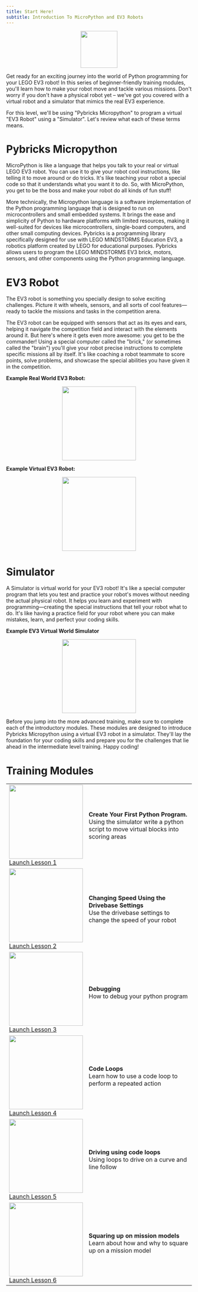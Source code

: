 ```yaml
---
title: Start Here! 
subtitle: Introduction To MicroPython and EV3 Robots
---
```

<p  align="center"><img src="../../images/beginner.jpg" width=100></P>
Get ready for an exciting journey into the world of Python programming for your LEGO EV3 robot! In this series of beginner-friendly training modules, you'll learn how to make your robot move and tackle various missions. Don't worry if you don't have a physical robot yet – we've got you covered with a virtual robot and a simulator that mimics the real EV3 experience.

For this level, we'll be using "Pybricks Micropython" to program a virtual "EV3 Robot" using a "Simulator".  Let's review what each of these terms means.

# Pybricks Micropython
MicroPython is like a language that helps you talk to your real or virtual LEGO EV3 robot. You can use it to give your robot cool instructions, like telling it to move around or do tricks. It's like teaching your robot a special code so that it understands what you want it to do. So, with MicroPython, you get to be the boss and make your robot do all kinds of fun stuff!

More technically, the Micropython language is a software implementation of the Python programming language that is designed to run on microcontrollers and small embedded systems. It brings the ease and simplicity of Python to hardware platforms with limited resources, making it well-suited for devices like microcontrollers, single-board computers, and other small computing devices.  Pybricks is a programming library specifically designed for use with LEGO MINDSTORMS Education EV3, a robotics platform created by LEGO for educational purposes. Pybricks allows users to program the LEGO MINDSTORMS EV3 brick, motors, sensors, and other components using the Python programming language.

# EV3 Robot
The EV3 robot is something you specially design to solve exciting challenges. Picture it with wheels, sensors, and all sorts of cool features—ready to tackle the missions and tasks in the competition arena.

The EV3 robot can be equipped with sensors that act as its eyes and ears, helping it navigate the competition field and interact with the elements around it.   But here's where it gets even more awesome: you get to be the commander! Using a special computer called the "brick," (or sometimes called the "brain") you'll give your robot precise instructions to complete specific missions all by itself. It's like coaching a robot teammate to score points, solve problems, and showcase the special abilities you have given it in the competition.

__Example Real World EV3 Robot:__
<p  align="center"><img src="../../images/ev3_robot.jpg" width=200></P>

__Example Virtual EV3 Robot:__
<p  align="center"><img src="../../images/ev3_robot_sim.jpg" width=200></P>


# Simulator
A Simulator is virtual world for your EV3 robot! It's like a special computer program that lets you test and practice your robot's moves without needing the actual physical robot.  It helps you learn and experiment with programming—creating the special instructions that tell your robot what to do.  It's like having a practice field for your robot where you can make mistakes, learn, and perfect your coding skills.

__Example EV3 Virtual World Simulator__
<p  align="center"><img src="../../images/simulator.jpg" width=200></P>

Before you jump into the more advanced training, make sure to complete each of the introductory modules.  These modules are designed to introduce Pybricks Micropython using a virtual EV3 robot in a simulator. They'll lay the foundation for your coding skills and prepare you for the challenges that lie ahead in the intermediate level training. Happy coding!

# Training Modules
<TABLE>
<TR><TD><img src="../../images/first.jpg" width=200><BR><A HREF="../lessons/lesson1/lesson1.md">Launch Lesson 1</A> </TD><TD><B>Create Your First Python Program.</B><BR>Using the simulator write a python script to move virtual blocks into scoring areas
</TD>
</TR>

<TR><TD><img src="../../images/speed.jpg" width=200><BR><A HREF="../lessons/drivebase_settings/drivebase_settings.md">Launch Lesson 2</A></TD><TD><B>Changing Speed Using the Drivebase Settings</B><BR> Use the drivebase settings to change the speed of your robot
</TD>
</TR>

<TR><TD><img src="../../images/debugging.jpg" width=200><BR><A HREF="../lessons/debugging/debugging.md">Launch Lesson 3</A></TD><TD><B>Debugging</B><BR> How to debug your python program
</TD>
</TR>

<TR><TD><img src="../../images/loops.jpg" width=200><BR><A HREF="../lessons/loops/loops.md">Launch Lesson 4</A></TD><TD><B>Code Loops</B><BR> Learn how to use a code loop to perform a repeated action
</TD>
</TR>

<TR><TD><img src="../../images/drive_loop.jpg" width=200><BR><A HREF="../lessons/driving_with_loops/driving_with_loops.md">Launch Lesson 5</A></TD><TD><B>Driving using code loops</B><BR>  Using loops to drive on a curve and line follow
</TD>
</TR>

<TR><TD><img src="../../images/towers.jpg" width=200><BR><A HREF="../lessons/mechsquare/mechsquare.md">Launch Lesson 6</A></TD><TD><B>Squaring up on mission models</B><BR>  Learn about how and why to square up on a mission model
</TD>
</TR>

</TABLE>

```
